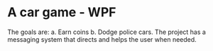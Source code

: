 # A car game - WPF
The goals are:
a. Earn coins 
b. Dodge police cars.
The project has a messaging system that directs and helps the user when needed.
